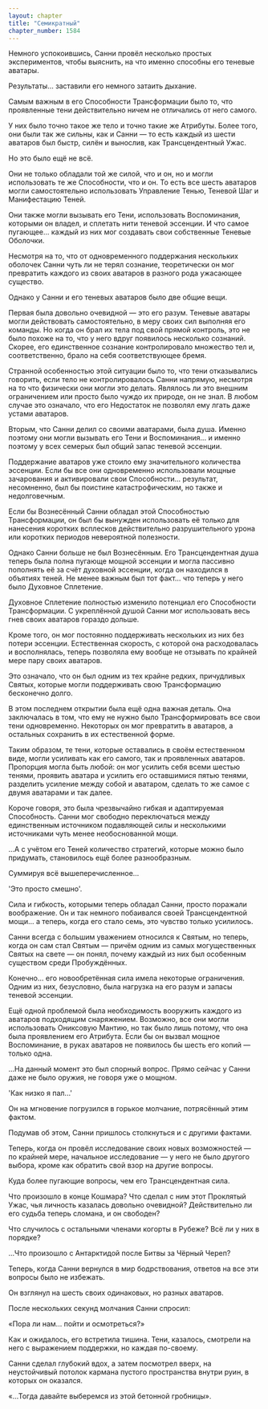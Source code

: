 ```yaml
---
layout: chapter
title: "Семикратный"
chapter_number: 1584
---
```




Немного успокоившись, Санни провёл несколько простых экспериментов, чтобы выяснить, на что именно способны его теневые аватары.

Результаты... заставили его немного затаить дыхание.

Самым важным в его Способности Трансформации было то, что проявленные тени действительно ничем не отличались от него самого.

У них было точно такое же тело и точно такие же Атрибуты. Более того, они были так же сильны, как и Санни — то есть каждый из шести аватаров был быстр, силён и вынослив, как Трансцендентный Ужас.

Но это было ещё не всё.

Они не только обладали той же силой, что и он, но и могли использовать те же Способности, что и он. То есть все шесть аватаров могли самостоятельно использовать Управление Тенью, Теневой Шаг и Манифестацию Теней.

Они также могли вызывать его Тени, использовать Воспоминания, которыми он владел, и сплетать нити теневой эссенции. И что самое пугающее... каждый из них мог создавать свои собственные Теневые Оболочки.

Несмотря на то, что от одновременного поддержания нескольких оболочек Санни чуть ли не терял сознание, теоретически он мог превратить каждого из своих аватаров в разного рода ужасающее существо.

Однако у Санни и его теневых аватаров было две общие вещи.

Первая была довольно очевидной — это его разум. Теневые аватары могли действовать самостоятельно, в меру своих сил выполняя его команды. Но когда он брал их тела под свой прямой контроль, это не было похоже на то, что у него вдруг появилось несколько сознаний. Скорее, его единственное сознание контролировало множество тел и, соответственно, брало на себя соответствующее бремя.

Странной особенностью этой ситуации было то, что тени отказывались говорить, если тело не контролировалось Санни напрямую, несмотря на то что физически они могли это делать. Являлось ли это внешним ограничением или просто было чуждо их природе, он не знал. В любом случае это означало, что его Недостаток не позволял ему лгать даже устами аватаров.

Вторым, что Санни делил со своими аватарами, была душа. Именно поэтому они могли вызывать его Тени и Воспоминания... и именно поэтому у всех семерых был общий запас теневой эссенции.

Поддержание аватаров уже стоило ему значительного количества эссенции. Если бы все они одновременно использовали мощные зачарования и активировали свои Способности... результат, несомненно, был бы поистине катастрофическим, но также и недолговечным.

Если бы Вознесённый Санни обладал этой Способностью Трансформации, он был бы вынужден использовать её только для нанесения коротких всплесков действительно разрушительного урона или коротких периодов невероятной полезности.

Однако Санни больше не был Вознесённым. Его Трансцендентная душа теперь была полна пугающе мощной эссенции и могла пассивно пополнять её за счёт духовной эссенции, когда он находился в объятиях теней. Не менее важным был тот факт… что теперь у него было Духовное Сплетение.

Духовное Сплетение полностью изменило потенциал его Способности Трансформации. С укреплённой душой Санни мог использовать весь гнев своих аватаров гораздо дольше.

Кроме того, он мог постоянно поддерживать нескольких из них без потери эссенции. Естественная скорость, с которой она расходовалась и восполнялась, теперь позволяла ему вообще не отзывать по крайней мере пару своих аватаров.

Это означало, что он был одним из тех крайне редких, причудливых Святых, которые могли поддерживать свою Трансформацию бесконечно долго.

В этом последнем открытии была ещё одна важная деталь. Она заключалась в том, что ему не нужно было Трансформировать все свои тени одновременно. Некоторых он мог превратить в аватаров, а остальных сохранить в их естественной форме.

Таким образом, те тени, которые оставались в своём естественном виде, могли усиливать как его самого, так и проявленных аватаров. Пропорция могла быть любой: он мог усилить себя всеми шестью тенями, проявить аватара и усилить его оставшимися пятью тенями, разделить усиление между собой и аватаром, сделать то же самое с двумя аватарами и так далее.

Короче говоря, это была чрезвычайно гибкая и адаптируемая Способность. Санни мог свободно переключаться между единственным источником подавляющей силы и несколькими источниками чуть менее необоснованной мощи.

...А с учётом его Теней количество стратегий, которые можно было придумать, становилось ещё более разнообразным.

Суммируя всё вышеперечисленное...

'Это просто смешно'.

Сила и гибкость, которыми теперь обладал Санни, просто поражали воображение. Он и так немного побаивался своей Трансцендентной мощи... а теперь, когда его стало семь, это чувство только усилилось.

Санни всегда с большим уважением относился к Святым, но теперь, когда он сам стал Святым — причём одним из самых могущественных Святых на свете — он понял, почему каждый из них был особенным существом среди Пробуждённых.

Конечно... его новообретённая сила имела некоторые ограничения. Одним из них, безусловно, была нагрузка на его разум и запасы теневой эссенции.

Ещё одной проблемой была необходимость вооружить каждого из аватаров подходящим снаряжением. Возможно, все они могли использовать Ониксовую Мантию, но так было лишь потому, что она была проявлением его Атрибута. Если бы он вызвал мощное Воспоминание, в руках аватаров не появилось бы шесть его копий — только одна.

...На данный момент это был спорный вопрос. Прямо сейчас у Санни даже не было оружия, не говоря уже о мощном.

'Как низко я пал...'

Он на мгновение погрузился в горькое молчание, потрясённый этим фактом.

Подумав об этом, Санни пришлось столкнуться и с другими фактами.

Теперь, когда он провёл исследование своих новых возможностей — по крайней мере, начальное исследование — у него не было другого выбора, кроме как обратить свой взор на другие вопросы.

Куда более пугающие вопросы, чем его Трансцендентная сила.

Что произошло в конце Кошмара? Что сделал с ним этот Проклятый Ужас, чья личность казалась довольно очевидной? Действительно ли его судьба теперь сломана, и он свободен?

Что случилось с остальными членами когорты в Рубеже? Всё ли у них в порядке?

...Что произошло с Антарктидой после Битвы за Чёрный Череп?

Теперь, когда Санни вернулся в мир бодрствования, ответов на все эти вопросы было не избежать.

Он взглянул на шесть своих одинаковых, но разных аватаров.

После нескольких секунд молчания Санни спросил:

«Пора ли нам... пойти и осмотреться?»

Как и ожидалось, его встретила тишина. Тени, казалось, смотрели на него с выражением поддержки, но каждая по-своему.

Санни сделал глубокий вдох, а затем посмотрел вверх, на неустойчивый потолок кармана пустого пространства внутри руин, в которых он оказался.

«...Тогда давайте выберемся из этой бетонной гробницы».

